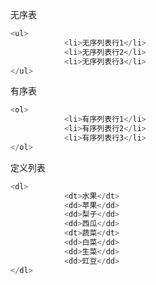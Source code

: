 无序表

```javascript
<ul>
			<li>无序列表行1</li>
			<li>无序列表行2</li>
			<li>无序列表行3</li>
</ul>
```



有序表

```javascript
<ol>
			<li>有序列表行1</li>
			<li>有序列表行2</li>
			<li>有序列表行3</li>
</ol>
```



定义列表

```javascript
<dl>
			<dt>水果</dt>
			<dd>苹果</dd>
			<dd>梨子</dd>
			<dd>西瓜</dd>
			<dt>蔬菜</dt>
			<dd>白菜</dd>
			<dd>生菜</dd>
			<dd>豇豆</dd>
</dl>
```

